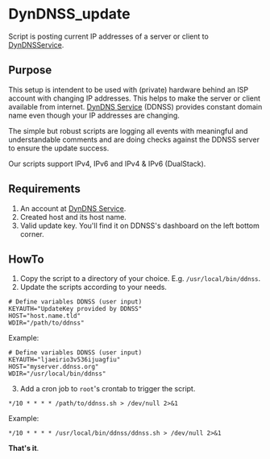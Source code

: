 # DynDNSS_update
Script is posting current IP addresses of a server or client to [DynDNSService](https://ddnss.de).

## Purpose
This setup is intendent to be used with (private) hardware behind an ISP account with changing IP addresses. This helps to make the server or client available from internet. [DynDNS Service](https://ddnss.de) (DDNSS) provides constant domain name even though your IP addresses are changing.

The simple but robust scripts are logging all events with meaningful and understandable comments and are doing checks against the DDNSS server to ensure the update success.

Our scripts support IPv4, IPv6 and IPv4 & IPv6 (DualStack).

## Requirements
1. An account at [DynDNS Service](https://ddnss.de).
2. Created host and its host name.
3. Valid update key. You'll find it on DDNSS's dashboard on the left bottom corner.

## HowTo
1. Copy the script to a directory of your choice. E.g. `/usr/local/bin/ddnss`.
2. Update the scripts according to your needs.

```
# Define variables DDNSS (user input)
KEYAUTH="UpdateKey provided by DDNSS"
HOST="host.name.tld"
WDIR="/path/to/ddnss"
```

Example:
```
# Define variables DDNSS (user input)
KEYAUTH="ljaeirio3v536ijuagfiu"
HOST="myserver.ddnss.org"
WDIR="/usr/local/bin/ddnss"
```


3. Add a cron job to `root`'s crontab to trigger the script.

```
*/10 * * * * /path/to/ddnss.sh > /dev/null 2>&1
```

Example:
```
*/10 * * * * /usr/local/bin/ddnss/ddnss.sh > /dev/null 2>&1
```

**That's it**.
